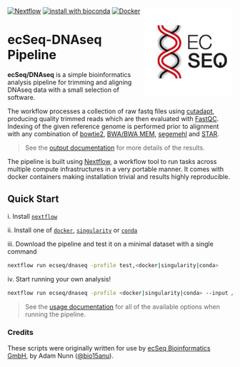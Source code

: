 [<img width="200" align="right" src="docs/images/ecseq.jpg">](https://www.ecseq.com)
[![Nextflow](https://img.shields.io/badge/nextflow-20.07.1-brightgreen.svg)](https://www.nextflow.io/)
[![install with bioconda](https://img.shields.io/badge/install%20with-bioconda-brightgreen.svg)](http://bioconda.github.io/)
[![Docker](https://img.shields.io/docker/automated/ecseq/dnaseq.svg)](https://hub.docker.com/r/ecseq/dnaseq)

ecSeq-DNAseq Pipeline
======================

**ecSeq/DNAseq** is a simple bioinformatics analysis pipeline for trimming and aligning DNAseq data with a small selection of software.

The workflow processes a collection of raw fastq files using [cutadapt](https://github.com/marcelm/cutadapt), producing quality trimmed reads which are then evaluated with [FastQC](http://www.bioinformatics.babraham.ac.uk/projects/fastqc/). Indexing of the given reference genome is performed prior to alignment with any combination of [bowtie2](https://github.com/BenLangmead/bowtie2), [BWA/BWA MEM](https://github.com/lh3/bwa), [segemehl](https://www.bioinf.uni-leipzig.de/Software/segemehl/) and [STAR](https://github.com/alexdobin/STAR). 

> See the [output documentation](docs/output.md) for more details of the results.

The pipeline is built using [Nextflow](https://www.nextflow.io), a workflow tool to run tasks across multiple compute infrastructures in a very portable manner. It comes with docker containers making installation trivial and results highly reproducible.

## Quick Start

i. Install [`nextflow`](https://www.nextflow.io/)

ii. Install one of [`docker`](https://docs.docker.com/engine/installation/), [`singularity`](https://www.sylabs.io/guides/3.0/user-guide/) or [`conda`](https://conda.io/miniconda.html)

iii. Download the pipeline and test it on a minimal dataset with a single command

```bash
nextflow run ecseq/dnaseq -profile test,<docker|singularity|conda>
```

iv. Start running your own analysis!

```bash
nextflow run ecseq/dnaseq -profile <docker|singularity|conda> --input /path/to/fastq/dir --reference /path/to/genome.fa
```

> See the [usage documentation](docs/usage.md) for all of the available options when running the pipeline.


### Credits

These scripts were originally written for use by [ecSeq Bioinformatics GmbH](https://www.ecseq.com), by Adam Nunn ([@bio15anu](https://github.com/bio15anu)).
